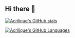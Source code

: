 ## Hi there 👋

<!--
**acrilique/acrilique** is a ✨ _special_ ✨ repository because its `README.md` (this file) appears on your GitHub profile.

Here are some ideas to get you started:

- 🔭 I’m currently working on ...
- 🌱 I’m currently learning ...
- 👯 I’m looking to collaborate on ...
- 🤔 I’m looking for help with ...
- 💬 Ask me about ...
- 📫 How to reach me: ...
- 😄 Pronouns: ...
- ⚡ Fun fact: ...
-->

[![Acrilique's GitHub stats](https://github-readme-stats-pi-one-59.vercel.app/api?username=acrilique)](https://github.com/acrilique/github-readme-stats)

[![Acrilique's GitHub Languages](https://github-readme-stats-pi-one-59.vercel.app/api/top-langs?username=acrilique)](https://github.com/acrilique/github-readme-stats)
